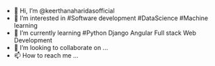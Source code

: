 - 👋 Hi, I’m @keerthanaharidasofficial
- 👀 I’m interested in #Software development #DataScience #Machine learning
- 🌱 I’m currently learning #Python Django Angular Full stack Web Development
- 💞️ I’m looking to collaborate on ...
- 📫 How to reach me ...

<!---
keerthanaharidasofficial/keerthanaharidasofficial is a ✨ special ✨ repository because its `README.md` (this file) appears on your GitHub profile.
You can click the Preview link to take a look at your changes.
--->
